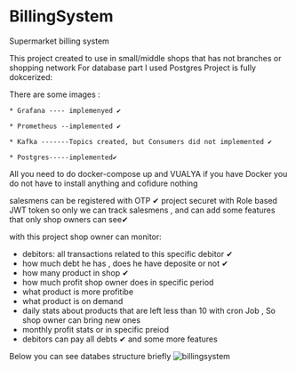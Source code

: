 # BillingSystem
Supermarket billing system

This project created to use in small/middle shops that has not branches or shopping network
For database part I used Postgres
Project is fully dokcerized:

  There are some images :
  
    * Grafana ---- implemenyed ✔
    
    * Prometheus --implemented ✔
    
    * Kafka -------Topics created, but Consumers did not implemented ✔
    
    * Postgres-----implemented✔
    

All you need to do docker-compose up and VUALYA if you have Docker you do not have to install anything and cofidure nothing
  


salesmens can be registered with OTP ✔
project securet with  Role based JWT token so only we can track salesmens ,
and can add some features that only shop owners can see✔

with this project shop owner can monitor:
- debitors: all transactions related to this specific debitor ✔
- how much debt he has , does he have deposite or not ✔
- how many product in shop ✔
- how much profit shop owner does in specific period 
- what product is more profitibe
- what product is on demand 
- daily stats about products that are left less than 10 with cron Job , So shop owner can bring new ones 
- monthly profit stats or in specific preiod 
- debitors can pay all debts ✔
 and some more features 
 
 Below you can see databes structure briefly 
 ![billingsystem](https://user-images.githubusercontent.com/77454227/202519349-d88591a7-e5ac-4651-92da-f4fc29525237.png)

 
 
